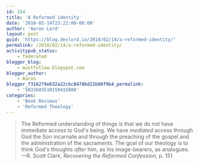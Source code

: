 ```yaml
---
id: 154
title: 'A Reformed identity'
date: '2010-02-14T23:22:00-08:00'
author: 'Aaron Lord'
layout: post
guid: 'https://blog.devlord.io/2010/02/14/a-reformed-identity/'
permalink: /2010/02/14/a-reformed-identity/
activitypub_status:
    - federated
blogger_blog:
    - mustfollow.blogspot.com
blogger_author:
    - Aaron
blogger_f316279e632a22cbc8478bd21b80f9b4_permalink:
    - '5833603510159415888'
categories:
    - 'Book Reviews'
    - 'Reformed Theology'
---
```


<blockquote>The Reformed understanding of things is that we do not have immediate access to God's being.  We have <i>mediated</i> access through God the Son incarnate and through the preaching of the gospel and the administration of the sacraments.  The goal of our theology is to think God's thoughts <i>after</i> him, as his image-bearers, as analogues.  —R. Scott Clark, <i>Recovering the Reformed Confession</i>, p. 151</blockquote>